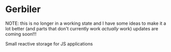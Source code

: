 # Gerbiler

NOTE: this is no longer in a working state and I have some ideas to make it a lot better (and parts that don't currently work _actually_ work) updates are coming soon!!!


Small reactive storage for JS applications
